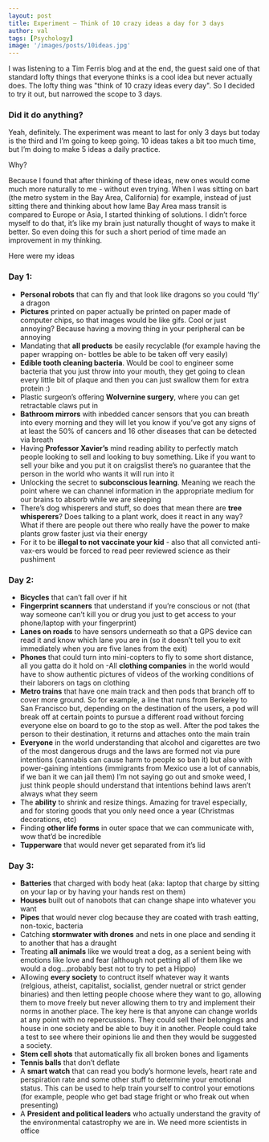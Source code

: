 ```yaml
---
layout: post
title: Experiment – Think of 10 crazy ideas a day for 3 days
author: val
tags: [Psychology]
image: '/images/posts/10ideas.jpg'
---
```


I was listening to a Tim Ferris blog and at the end, the guest said one of that standard lofty things that everyone thinks is a cool idea but never actually does. The lofty thing was "think of 10 crazy ideas every day". 
So I decided to try it out, but narrowed the scope to 3 days.

### Did it do anything?
Yeah, definitely. The experiment was meant to last for only 3 days but today is the third and I’m going to keep going. 10 ideas takes a bit too much time, but I’m doing to make 5 ideas a daily practice.

Why?

Because I found that after thinking of these ideas, new ones would come much more naturally to me - without even trying. When I was sitting on bart (the metro system in the Bay Area, California) for example, instead of just sitting there and thinking about how lame Bay Area mass transit is compared to Europe or Asia, I started thinking of solutions. I didn’t force myself to do that, it’s like my brain just naturally thought of ways to make it better.
So even doing this for such a short period of time made an improvement in my thinking.

Here were my ideas

### Day 1:
- **Personal robots** that can fly and that look like dragons so you could ‘fly’ a dragon
- **Pictures** printed on paper actually be printed on paper made of computer chips, so that images would be like gifs. Cool or just annoying? Because having a moving thing in your peripheral can be annoying
- Mandating that **all products** be easily recyclable (for example having the paper wrapping on- bottles be able to be taken off very easily)
- **Edible tooth cleaning bacteria**. Would be cool to engineer some bacteria that you just throw into your mouth, they get going to clean every little bit of plaque and then you can just swallow them for extra protein :)
- Plastic surgeon’s offering **Wolvernine surgery**, where you can get retractable claws put in
- **Bathroom mirrors** with inbedded cancer sensors that you can breath into every morning and they will let you know if you’ve got any signs of at least the 50% of cancers and 16 other diseases that can be detected via breath
- Having **Professor Xavier’s** mind reading ability to perfectly match people looking to sell and looking to buy something. Like if you want to sell your bike and you put it on craigslist there’s no guarantee that the person in the world who wants it will run into it
- Unlocking the secret to **subconscious learning**. Meaning we reach the point where we can channel information in the appropriate medium for our brains to absorb while we are sleeping
- There’s dog whisperers and stuff, so does that mean there are **tree whisperers**? Does talking to a plant work, does it react in any way? What if there are people out there who really have the power to make plants grow faster just via their energy
- For it to be **illegal to not vaccinate your kid** - also that all convicted anti-vax-ers would be forced to read peer reviewed science as their pushiment

### Day 2:
- **Bicycles** that can’t fall over if hit
- **Fingerprint scanners** that understand if you’re conscious or not (that way someone can’t kill you or drug you just to get access to your phone/laptop with your fingerprint)
- **Lanes on roads** to have sensors underneath so that a GPS device can read it and know which lane you are in (so it doesn’t tell you to exit immediately when you are five lanes from the exit)
- **Phones** that could turn into mini-copters to fly to some short distance, all you gatta do it hold on
-All **clothing companies** in the world would have to show authentic pictures of videos of the working conditions of their laborers on tags on clothing
- **Metro trains** that have one main track and then pods that branch off to cover more ground. So for example, a line that runs from Berkeley to San Francisco but, depending on the destination of the users, a pod will break off at certain points to pursue a different road without forcing everyone else on board to go to the stop as well. After the pod takes the person to their destination, it returns and attaches onto the main train
- **Everyone** in the world understanding that alcohol and cigarettes are two of the most dangerous drugs and the laws are formed not via pure intentions (cannabis can cause harm to people so ban it) but also with power-gaining intentions (immigrants from Mexico use a lot of cannabis, if we ban it we can jail them) I’m not saying go out and smoke weed, I just think people should understand that intentions behind laws aren’t always what they seem
- The **ability** to shrink and resize things. Amazing for travel especially, and for storing goods that you only need once a year (Christmas decorations, etc)
- Finding **other life forms** in outer space that we can communicate with, wow that’d be incredible
- **Tupperware** that would never get separated from it’s lid

### Day 3:
- **Batteries** that charged with body heat (aka: laptop that charge by sitting on your lap or by having your hands rest on them)
- **Houses** built out of nanobots that can change shape into whatever you want
- **Pipes** that would never clog because they are coated with trash eatting, non-toxic, bacteria
- Catching **stormwater with drones** and nets in one place and sending it to another that has a draught
- Treating **all animals** like we would treat a dog, as a senient being with emotions like love and fear (although not petting all of them like we would a dog…probably best not to try to pet a Hippo)
- Allowing **every society** to contruct itself whatever way it wants (relgious, atheist, capitalist, socialist, gender nuetral or strict gender binaries) and then letting people choose where they want to go, allowing them to move freely but never allowing them to try and implement their norms in another place. The key here is that anyone can change worlds at any point with no repercussions. They could sell their belongings and house in one society and be able to buy it in another. People could take a test to see where their opinions lie and then they would be suggested a society.
- **Stem cell shots** that automatically fix all broken bones and ligaments
- **Tennis balls** that don’t deflate
- A **smart watch** that can read you body’s hormone levels, heart rate and perspiration rate and some other stuff to determine your emotional status. This can be used to help train yourself to control your emotions (for example, people who get bad stage fright or who freak out when presenting)
- A **President and political leaders** who actually understand the gravity of the environmental catastrophy we are in. We need more scientists in office
